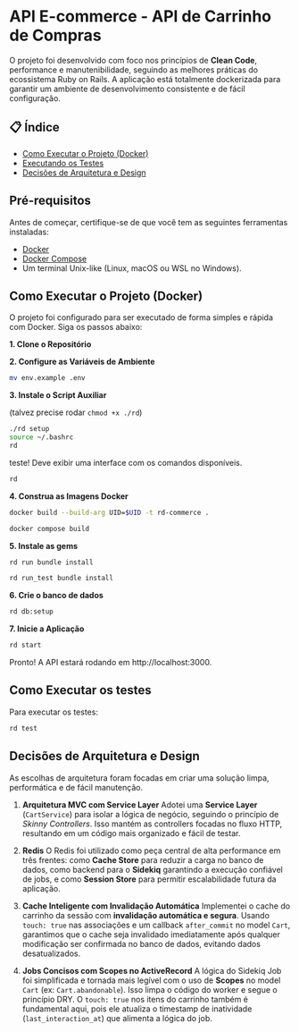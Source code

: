# API E-commerce - API de Carrinho de Compras

O projeto foi desenvolvido com foco nos princípios de **Clean Code**, performance e manutenibilidade, seguindo as melhores práticas do ecossistema Ruby on Rails. A aplicação está totalmente dockerizada para garantir um ambiente de desenvolvimento consistente e de fácil configuração.

## 📋 Índice

* [Como Executar o Projeto (Docker)](#-como-executar-o-projeto-docker)
* [Executando os Testes](#-executando-os-testes)
* [Decisões de Arquitetura e Design](#-decisões-de-arquitetura-e-design)

## Pré-requisitos

Antes de começar, certifique-se de que você tem as seguintes ferramentas instaladas:

* [Docker](https://www.docker.com/get-started)
* [Docker Compose](https://docs.docker.com/compose/install/)
* Um terminal Unix-like (Linux, macOS ou WSL no Windows).

## Como Executar o Projeto (Docker)

O projeto foi configurado para ser executado de forma simples e rápida com Docker. Siga os passos abaixo:

**1. Clone o Repositório**

**2. Configure as Variáveis de Ambiente**

```bash
mv env.example .env
```
**3. Instale o Script Auxiliar**

(talvez precise rodar `chmod +x ./rd`)
```bash
./rd setup
source ~/.bashrc
rd
```

teste! Deve exibir uma interface com os comandos disponíveis.

```bash
rd
```

**4. Construa as Imagens Docker**

```bash
docker build --build-arg UID=$UID -t rd-commerce .
```
```bash
docker compose build
```

**5. Instale as gems**

```bash
rd run bundle install
```
```bash
rd run_test bundle install
```

**6. Crie o banco de dados**

```bash
rd db:setup
```

**7. Inicie a Aplicação**
```bash
rd start
```

Pronto! A API estará rodando em http://localhost:3000.


## Como Executar os testes
Para executar os testes:

```bash
rd test
```

## Decisões de Arquitetura e Design

As escolhas de arquitetura foram focadas em criar uma solução limpa, performática e de fácil manutenção.

1.  **Arquitetura MVC com Service Layer**
    Adotei uma **Service Layer** (`CartService`) para isolar a lógica de negócio, seguindo o princípio de *Skinny Controllers*. Isso mantém as controllers focadas no fluxo HTTP, resultando em um código mais organizado e fácil de testar.

2.  **Redis**
    O Redis foi utilizado como peça central de alta performance em três frentes: como **Cache Store** para reduzir a carga no banco de dados, como backend para o **Sidekiq** garantindo a execução confiável de jobs, e como **Session Store** para permitir escalabilidade futura da aplicação.

3.  **Cache Inteligente com Invalidação Automática**
    Implementei o cache do carrinho da sessão com **invalidação automática e segura**. Usando `touch: true` nas associações e um callback `after_commit` no model `Cart`, garantimos que o cache seja invalidado imediatamente após qualquer modificação ser confirmada no banco de dados, evitando dados desatualizados.

4.  **Jobs Concisos com Scopes no ActiveRecord**
    A lógica do Sidekiq Job foi simplificada e tornada mais legível com o uso de **Scopes** no model `Cart` (ex: `Cart.abandonable`). Isso limpa o código do worker e segue o princípio DRY. O `touch: true` nos itens do carrinho também é fundamental aqui, pois ele atualiza o timestamp de inatividade (`last_interaction_at`) que alimenta a lógica do job.


